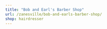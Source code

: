 ```yaml
---
title: "Bob and Earl's Barber Shop"
url: /zanesville/bob-and-earls-barber-shop/
shop: hairdresser
---
```

